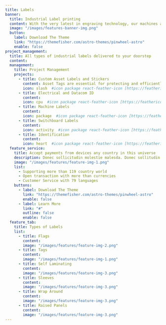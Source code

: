 ```yaml
---
title: Labels
banner:
  title: Industrial Label printing
  content: With the very latest in engraving technology, our machines are the fastest and most accurate available in todays market. This means we can engrave an enormous range of plastics, timbers and rubbers. In particular, we specialise in providing solutions for individuals and businesses requiring labels made from traffolyte, such as Control Panel Labels, Switchboard Labels, Machine Labels and a variety of safety labels and signs.
  image: "/images/features-banner-img.png"
  button:
    label: Download The Theme
    link: "https://themefisher.com/astro-themes/pinwheel-astro"
    enable: false
project_management:
  title: All types of industrial labels delivered to your doorstep
  content:
  management:
    title: Project Management
    projects:
      - title: Custom Asset Labels and Stickers
        content: Asset Tags are essential for protecting and efficiently tracking your valuable assets. Our Asset Labels come equipped with scannable barcodes, QR codes, and serial numbers, making it easy to identify and monitor items in real-time. Whether for inventory management, security, or operational efficiency, our customizable tags ensure quick and accurate tracking, reducing loss and improving asset management. 
        icon: slash  #icon package react-feather-icon [https://feathericons.com/]
      - title: Electrical and Datacom ID
        content: 
        icon: cpu  #icon package react-feather-icon [https://feathericons.com/]
      - title: Machine Labels
        content: 
        icon: package  #icon package react-feather-icon [https://feathericons.com/]
      - title: Switchboard Labels
        content: 
        icon: activity  #icon package react-feather-icon [https://feathericons.com/]
      - title: Identification
        content: 
        icon: heart  #icon package react-feather-icon [https://feathericons.com/]
  feature_service:
    title: Accept payments from devices any country in this universe
    description: Donec sollicitudin molestie malesda. Donec sollitudin molestie malesuada. Mauris pellentesque nec, egestas non nisi. Cras ultricies ligula sed
    image: "/images/features/feature-img-1.png"
    list:
      - Supporting more than 119 country world
      - Open transaction with more than currencies
      - Customer Service with 79 languages
    buttons:
      - label: Download The Theme
        link: "https://themefisher.com/astro-themes/pinwheel-astro"
        enable: false
      - label: Learn More
        link: "#"
        outline: false
        enable: false
  feature_tab:
    title: Types of Labels
    list:
      - title: Flags
        content: 
        image: "/images/features/feature-img-2.png"
      - title: Tags
        content: 
        image: "/images/features/feature-img-1.png"
      - title: Self Laminating
        content: 
        image: "/images/features/feature-img-3.png"
      - title: Sleeves
        content: 
        image: "/images/features/feature-img-3.png"
      - title: Wrap Around
        content: 
        image: "/images/features/feature-img-3.png"
      - title: Raised Panels
        content: 
        image: "/images/features/feature-img-3.png"
---
```

